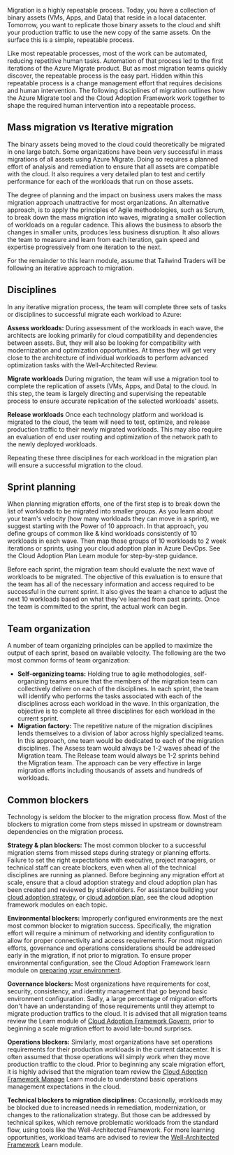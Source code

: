 Migration is a highly repeatable process. Today, you have a collection of binary assets (VMs, Apps, and Data) that reside in a local datacenter. Tomorrow, you want to replicate those binary assets to the cloud and shift your production traffic to use the new copy of the same assets. On the surface this is a simple, repeatable process.

Like most repeatable processes, most of the work can be automated, reducing repetitive human tasks. Automation of that process led to the first iterations of the Azure Migrate product. But as most migration teams quickly discover, the repeatable process is the easy part. Hidden within this repeatable process is a change management effort that requires decisions and human intervention. The following disciplines of migration outlines how the Azure Migrate tool and the Cloud Adoption Framework work together to shape the required human intervention into a repeatable process.

## Mass migration vs Iterative migration

The binary assets being moved to the cloud could theoretically be migrated in one large batch. Some organizations have been very successful in mass migrations of all assets using Azure Migrate. Doing so requires a planned effort of analysis and remediation to ensure that all assets are compatible with the cloud. It also requires a very detailed plan to test and certify performance for each of the workloads that run on those assets.

The degree of planning and the impact on business users makes the mass migration approach unattractive for most organizations. An alternative approach, is to apply the principles of Agile methodologies, such as Scrum, to break down the mass migration into waves, migrating a smaller collection of workloads on a regular cadence. This allows the business to absorb the changes in smaller units, produces less business disruption. It also allows the team to measure and learn from each iteration, gain speed and expertise progressively from one iteration to the next.

For the remainder to this learn module, assume that Tailwind Traders will be following an iterative approach to migration.

## Disciplines

In any iterative migration process, the team will complete three sets of tasks or disciplines to successful migrate each workload to Azure:

**Assess workloads:** During assessment of the workloads in each wave, the architects are looking primarily for cloud compatibility and dependencies between assets. But, they will also be looking for compatibility with modernization and optimization opportunities. At times they will get very close to the architecture of individual workloads to perform advanced optimization tasks with the Well-Architected Review.

**Migrate workloads** During migration, the team will use a migration tool to complete the replication of assets (VMs, Apps, and Data) to the cloud. In this step, the team is largely directing and supervising the repeatable process to ensure accurate replication of the selected workloads' assets.

**Release workloads**  Once each technology platform and workload is migrated to the cloud, the team will need to test, optimize, and release production traffic to their newly migrated workloads. This may also require an evaluation of end user routing and optimization of the network path to the newly deployed workloads.

Repeating these three disciplines for each workload in the migration plan will ensure a successful migration to the cloud.

## Sprint planning

When planning migration efforts, one of the first step is to break down the list of workloads to be migrated into smaller groups. As you learn about your team's velocity (how many workloads they can move in a sprint), we suggest starting with the Power of 10 approach. In that approach, you define groups of common like & kind workloads consistently of 10 workloads in each wave. Then map those groups of 10 workloads to 2 week iterations or sprints, using your cloud adoption plan in Azure DevOps. See the Cloud Adoption Plan Learn module for step-by-step guidance.

Before each sprint, the migration team should evaluate the next wave of workloads to be migrated. The objective of this evaluation is to ensure that the team has all of the necessary information and access required to be successful in the current sprint. It also gives the team a chance to adjust the next 10 workloads based on what they've learned from past sprints. Once the team is committed to the sprint, the actual work can begin.

## Team organization

A number of team organizing principles can be applied to maximize the output of each sprint, based on available velocity. The following are the two most common forms of team organization:

- **Self-organizing teams:** Holding true to agile methodologies, self-organizing teams ensure that the members of the migration team can collectively deliver on each of the disciplines. In each sprint, the team will identify who performs the tasks associated with each of the disciplines across each workload in the wave. In this organization, the objective is to complete all three disciplines for each workload in the current sprint. 
- **Migration factory:** The repetitive nature of the migration disciplines lends themselves to a division of labor across highly specialized teams. In this approach, one team would be dedicated to each of the migration disciplines. The Assess team would always be 1-2 waves ahead of the Migration team. The Release team would always be 1-2 sprints behind the Migration team. The approach can be very effective in large migration efforts including thousands of assets and hundreds of workloads.

## Common blockers

Technology is seldom the blocker to the migration process flow. Most of the blockers to migration come from steps missed in upstream or downstream dependencies on the migration process.

**Strategy & plan blockers:** The most common blocker to a successful migration stems from missed steps during strategy or planning efforts. Failure to set the right expectations with executive, project managers, or technical staff can create blockers, even when all of the technical disciplines are running as planned. Before beginning any migration effort at scale, ensure that a cloud adoption strategy and cloud adoption plan has been created and reviewed by stakeholders. For assistance building your [cloud adoption strategy](https://docs.microsoft.com/learn/modules/cloud-adoption-framework-strategy/), or [cloud adoption plan](https://docs.microsoft.com/learn/modules/cloud-adoption-framework-plan/), see the cloud adoption framework modules on each topic.

**Environmental blockers:** Improperly configured environments are the next most common blocker to migration success. Specifically, the migration effort will require a minimum of networking and identity configuration to allow for proper connectivity and access requirements. For most migration efforts, governance and operations considerations should be addressed early in the migration, if not prior to migration. To ensure proper environmental configuration, see the Cloud Adoption Framework learn module on [preparing your environment](https://docs.microsoft.com/learn/modules/cloud-adoption-framework-ready/).

**Governance blockers:** Most organizations have requirements for cost, security, consistency, and identity management that go beyond basic environment configuration. Sadly, a large percentage of migration efforts don't have an understanding of those requirements until they attempt to migrate production traffics to the cloud. It is advised that all migration teams review the Learn module of [Cloud Adoption Framework Govern](https://docs.microsoft.com/learn/modules/cloud-adoption-framework-govern/), prior to beginning a scale migration effort to avoid late-bound surprises.

**Operations blockers:** Similarly, most organizations have set operations requirements for their production workloads in the current datacenter. It is often assumed that those operations will simply work when they move production traffic to the cloud. Prior to beginning any scale migration effort, it is highly advised that the migration team review the [Cloud Adoption Framework Manage](https://docs.microsoft.com/learn/modules/cloud-adoption-framework-strategy/) Learn module to understand basic operations management expectations in the cloud.

**Technical blockers to migration disciplines:** Occasionally, workloads may be blocked due to increased needs in remediation, modernization, or changes to the rationalization strategy. But those can be addressed by technical spikes, which remove problematic workloads from the standard flow, using tools like the Well-Architected Framework. For more learning opportunities, workload teams are advised to review the [Well-Architected Framework](https://docs.microsoft.com/learn/modules/azure-well-architected-introduction/) Learn module.
